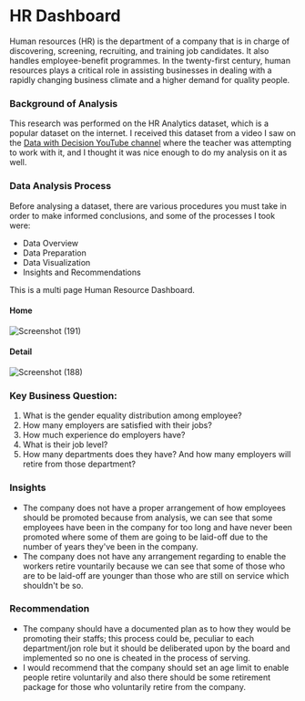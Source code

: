 # HR Dashboard

Human resources (HR) is the department of a company that is in charge of discovering, screening, recruiting, and training job candidates. It also handles employee-benefit programmes.
In the twenty-first century, human resources plays a critical role in assisting businesses in dealing with a rapidly changing business climate and a higher demand for quality people.

### Background of Analysis
This research was performed on the HR Analytics dataset, which is a popular dataset on the internet.
I received this dataset from a video I saw on the [Data with Decision YouTube channel](https://www.youtube.com/c/DatawithDecision) where the teacher was attempting to work with it, and I thought it was nice enough to do my analysis on it as well.

### Data Analysis Process
Before analysing a dataset, there are various procedures you must take in order to make informed conclusions, and some of the processes I took were:
* Data Overview
* Data Preparation
* Data Visualization
* Insights and Recommendations


This is a multi page Human Resource Dashboard.

#### Home
![Screenshot (191)](https://user-images.githubusercontent.com/104266403/207315129-be593ba0-a577-466b-adb4-e387c5619306.png)

#### Detail
![Screenshot (188)](https://user-images.githubusercontent.com/104266403/207305758-0cecb5dc-167a-427a-b78c-16491e311dad.png)

### Key Business Question:
1. What is the gender equality distribution among employee?
2. How many employers are satisfied with their jobs?
3. How much experience do employers have?
4. What is their job level?
5. How many departments does they have? And how many employers will retire from those department?

### Insights 
* The company does not have a proper arrangement of how employees should be promoted because from analysis, we can see that some employees have been in the company for too long and have never been promoted where some of them are going to be laid-off due to the number of years they've been in the company.
* The company does not have any arrangement regarding to enable the workers retire vountarily because we can see that some of those who are to be laid-off are younger than those who are still on service which shouldn't be so.

### Recommendation
* The company should have a documented plan as to how they would be promoting their staffs; this process could be, peculiar to each department/jon role but it should be deliberated upon by the board and implemented so no one is cheated in the process of serving.
* I would recommend that the company should set an age limit to enable people retire voluntarily and also there should be some retirement package for those who voluntarily retire from the company.

